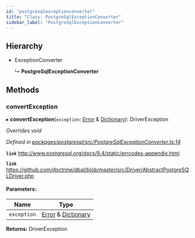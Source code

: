 ```yaml
---
id: "postgresqlexceptionconverter"
title: "Class: PostgreSqlExceptionConverter"
sidebar_label: "PostgreSqlExceptionConverter"
---
```


## Hierarchy

* ExceptionConverter

  ↳ **PostgreSqlExceptionConverter**

## Methods

### convertException

▸ **convertException**(`exception`: [Error](driverexception.md#error) & [Dictionary](../index.md#dictionary)): DriverException

*Overrides void*

*Defined in [packages/postgresql/src/PostgreSqlExceptionConverter.ts:14](https://github.com/mikro-orm/mikro-orm/blob/8766baa31/packages/postgresql/src/PostgreSqlExceptionConverter.ts#L14)*

**`link`** http://www.postgresql.org/docs/9.4/static/errcodes-appendix.html

**`link`** https://github.com/doctrine/dbal/blob/master/src/Driver/AbstractPostgreSQLDriver.php

#### Parameters:

Name | Type |
------ | ------ |
`exception` | [Error](driverexception.md#error) & [Dictionary](../index.md#dictionary) |

**Returns:** DriverException
